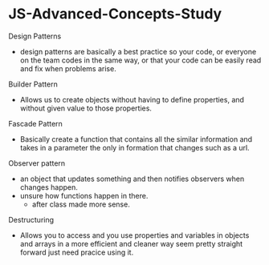 # JS-Advanced-Concepts-Study

Design Patterns
- design patterns are basically a best practice so your code, or everyone on the team codes in the same way, or that your code can be easily read and fix when problems arise.

Builder Pattern 
- Allows us to create objects without having to define properties, and without given value to those properties.

Fascade Pattern
- Basically create a function that contains all the similar information and takes in a parameter the only in formation that changes such as a url.

Observer pattern
- an object that updates something and then notifies observers when changes happen. 
- unsure how functions happen in there.
  - after class made more sense.

Destructuring
- Allows you to access and you use properties and variables in objects and arrays in a more efficient and cleaner way
 seem pretty straight forward just need pracice using it.